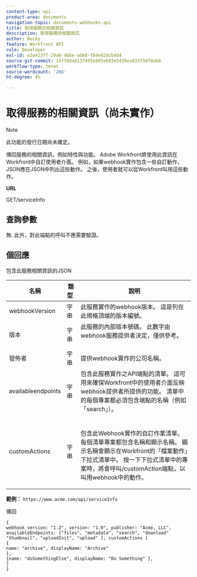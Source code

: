 ```yaml
---
content-type: api
product-area: documents
navigation-topic: documents-webhooks-api
title: 取得服務的相關資訊
description: 取得服務的相關資訊
author: Becky
feature: Workfront API
role: Developer
exl-id: a3a423ff-29a6-466e-a568-f64e02dcb484
source-git-commit: 14ff8da8137493e805e683e5426ea933f56f8eb8
workflow-type: tm+mt
source-wordcount: '266'
ht-degree: 4%

---
```



# 取得服務的相關資訊（尚未實作）

>[!NOTE]
>
>此功能的發行日期尚未確定。

傳回服務的相關資訊，例如特性與功能。 Adobe Workfront將使用此資訊在Workfront中自訂使用者介面。 例如，如果webhook實作包含一些自訂動作，JSON應在JSON中列出這些動作。 之後，使用者就可以從Workfront叫用這些動作。

**URL**

GET/serviceInfo

## 查詢參數

無. 此外，對此端點的呼叫不應需要驗證。

## 個回應

包含此服務相關資訊的JSON

<table style="table-layout:auto"> 
 <col> 
 <col> 
 <col> 
 <thead> 
  <tr> 
   <th>名稱</th> 
   <th>類型 </th> 
   <th>說明</th> 
  </tr> 
 </thead> 
 <tbody> 
  <tr> 
   <td>webhookVersion </td> 
   <td>字串 </td> 
   <td>此服務實作的webhook版本。 這是列在此規格頂端的版本編號。</td> 
  </tr> 
  <tr> 
   <td>版本 </td> 
   <td>字串 </td> 
   <td>此服務的內部版本號碼。 此數字由webhook服務提供者決定，僅供參考。<br><br></td> 
  </tr> 
  <tr> 
   <td>發佈者 </td> 
   <td>字串 </td> 
   <td>提供webhook實作的公司名稱。</td> 
  </tr> 
  <tr> 
   <td>availableendpoints</td> 
   <td>字串 </td> 
   <td>包含此服務實作之API端點的清單。 這可用來確保Workfront中的使用者介面反映webhook提供者所提供的功能。 清單中的每個專案都必須包含端點的名稱（例如「search」）。</td> 
  </tr> 
  <tr> 
   <td>customActions </td> 
   <td>字串</td> 
   <td>  <p>包含此Webhook實作的自訂作業清單。 每個清單專案都包含名稱和顯示名稱。 顯示名稱會顯示在Workfront的「檔案動作」下拉式清單中。 按一下下拉式清單中的專案時，將會呼叫/customAction端點，以叫用webhook中的動作。</p></td> 
  </tr> 
 </tbody> 
</table>

**範例：** `https://www.acme.com/api/serviceInfo`

傳回

```
{
webhook version: "1.2", version: "1.0", publisher: "Acme, LLC", availableEndpoints: ["files", "metadata", "search", "download"
"thumbnail", "uploadInit", "upload" ], customActions [
{
name: "archive", displayName: "Archive" 
}, 
{name: "doSomethingElse", displayName: "Do Something" }, 
] 
}
```
